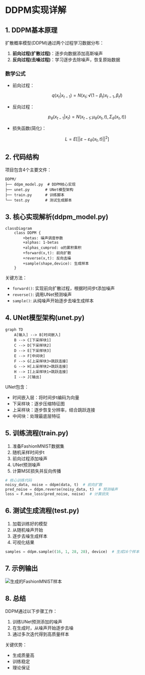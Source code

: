 # DDPM实现详解

## 1. DDPM基本原理

扩散概率模型(DDPM)通过两个过程学习数据分布：
1. **前向过程(扩散过程)**：逐步向数据添加高斯噪声
2. **反向过程(去噪过程)**：学习逐步去除噪声，恢复原始数据

### 数学公式

- 前向过程：
  ```math
  q(x_t|x_{t-1}) = N(x_t; √(1-β_t)x_{t-1}, β_tI)
  ```
- 反向过程：
  ```math
  p_θ(x_{t-1}|x_t) = N(x_{t-1}; μ_θ(x_t,t), Σ_θ(x_t,t))
  ```

- 损失函数(简化)：
  ```math
  L = E[||ε - ε_θ(x_t,t)||^2]
  ```

## 2. 代码结构

项目包含4个主要文件：

```
DDPM/
├── ddpm_model.py  # DDPM核心实现
├── unet.py       # UNet模型架构
├── train.py      # 训练脚本
└── test.py       # 测试生成脚本
```

## 3. 核心实现解析(ddpm_model.py)

```mermaid
classDiagram
    class DDPM {
        +betas: 噪声调度参数
        +alphas: 1-betas
        +alphas_cumprod: α的累积乘积
        +forward(x,t): 前向扩散
        +reverse(x,t): 反向去噪
        +sample(shape,device): 生成样本
    }
```

关键方法：
- `forward()`: 实现前向扩散过程，根据时间步t添加噪声
- `reverse()`: 调用UNet预测噪声
- `sample()`: 从纯噪声开始逐步去噪生成样本

## 4. UNet模型架构(unet.py)

```mermaid
graph TD
    A[输入] --> B[时间嵌入]
    B --> C[下采样块1]
    C --> D[下采样块2]
    D --> E[下采样块3]
    E --> F[中间块]
    F --> G[上采样块3+跳跃连接]
    G --> H[上采样块2+跳跃连接]
    H --> I[上采样块1+跳跃连接]
    I --> J[输出]
```

UNet包含：
- 时间嵌入层：将时间步t编码为向量
- 下采样块：逐步压缩特征图
- 上采样块：逐步恢复分辨率，结合跳跃连接
- 中间块：处理最底层特征

## 5. 训练流程(train.py)

1. 准备FashionMNIST数据集
2. 随机采样时间步t
3. 前向过程添加噪声
4. UNet预测噪声
5. 计算MSE损失并反向传播

```python
# 核心训练代码
noisy_data, noise = ddpm(data, t)  # 前向扩散
pred_noise = ddpm.reverse(noisy_data, t)  # 预测噪声
loss = F.mse_loss(pred_noise, noise)  # 计算损失
```

## 6. 测试生成流程(test.py)

1. 加载训练好的模型
2. 从随机噪声开始
3. 逐步去噪生成样本
4. 可视化结果

```python
samples = ddpm.sample((16, 1, 28, 28), device)  # 生成16个样本
```

## 7. 示例输出

![生成的FashionMNIST样本](generated_samples.png)

## 8. 总结

DDPM通过以下步骤工作：
1. 训练UNet预测添加的噪声
2. 在生成时，从噪声开始逐步去噪
3. 通过多次迭代得到高质量样本

关键优势：
- 生成质量高
- 训练稳定
- 理论保证

